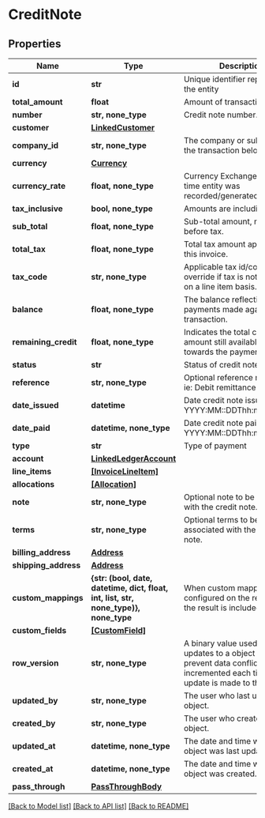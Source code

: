 # CreditNote


## Properties
Name | Type | Description | Notes
------------ | ------------- | ------------- | -------------
**id** | **str** | Unique identifier representing the entity | [readonly] 
**total_amount** | **float** | Amount of transaction | 
**number** | **str, none_type** | Credit note number. | [optional] 
**customer** | [**LinkedCustomer**](LinkedCustomer.md) |  | [optional] 
**company_id** | **str, none_type** | The company or subsidiary id the transaction belongs to | [optional] 
**currency** | [**Currency**](Currency.md) |  | [optional] 
**currency_rate** | **float, none_type** | Currency Exchange Rate at the time entity was recorded/generated. | [optional] 
**tax_inclusive** | **bool, none_type** | Amounts are including tax | [optional] 
**sub_total** | **float, none_type** | Sub-total amount, normally before tax. | [optional] 
**total_tax** | **float, none_type** | Total tax amount applied to this invoice. | [optional] 
**tax_code** | **str, none_type** | Applicable tax id/code override if tax is not supplied on a line item basis. | [optional] 
**balance** | **float, none_type** | The balance reflecting any payments made against the transaction. | [optional] 
**remaining_credit** | **float, none_type** | Indicates the total credit amount still available to apply towards the payment. | [optional] 
**status** | **str** | Status of credit notes | [optional] 
**reference** | **str, none_type** | Optional reference message ie: Debit remittance detail. | [optional] 
**date_issued** | **datetime** | Date credit note issued - YYYY:MM::DDThh:mm:ss.sTZD | [optional] 
**date_paid** | **datetime, none_type** | Date credit note paid - YYYY:MM::DDThh:mm:ss.sTZD | [optional] 
**type** | **str** | Type of payment | [optional] 
**account** | [**LinkedLedgerAccount**](LinkedLedgerAccount.md) |  | [optional] 
**line_items** | [**[InvoiceLineItem]**](InvoiceLineItem.md) |  | [optional] 
**allocations** | [**[Allocation]**](Allocation.md) |  | [optional] 
**note** | **str, none_type** | Optional note to be associated with the credit note. | [optional] 
**terms** | **str, none_type** | Optional terms to be associated with the credit note. | [optional] 
**billing_address** | [**Address**](Address.md) |  | [optional] 
**shipping_address** | [**Address**](Address.md) |  | [optional] 
**custom_mappings** | **{str: (bool, date, datetime, dict, float, int, list, str, none_type)}, none_type** | When custom mappings are configured on the resource, the result is included here. | [optional] [readonly] 
**custom_fields** | [**[CustomField]**](CustomField.md) |  | [optional] 
**row_version** | **str, none_type** | A binary value used to detect updates to a object and prevent data conflicts. It is incremented each time an update is made to the object. | [optional] 
**updated_by** | **str, none_type** | The user who last updated the object. | [optional] [readonly] 
**created_by** | **str, none_type** | The user who created the object. | [optional] [readonly] 
**updated_at** | **datetime, none_type** | The date and time when the object was last updated. | [optional] [readonly] 
**created_at** | **datetime, none_type** | The date and time when the object was created. | [optional] [readonly] 
**pass_through** | [**PassThroughBody**](PassThroughBody.md) |  | [optional] 

[[Back to Model list]](../../README.md#documentation-for-models) [[Back to API list]](../../README.md#documentation-for-api-endpoints) [[Back to README]](../../README.md)


